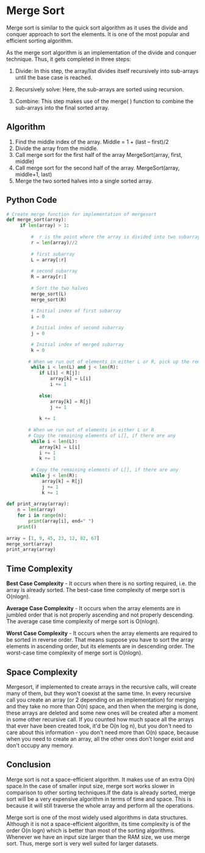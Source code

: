 # Merge Sort
Merge sort is similar to the quick sort algorithm as it uses the divide and conquer approach to sort the elements. It is one of the most popular and efficient sorting algorithm.

As the merge sort algorithm is an implementation of the divide and conquer technique. Thus, it gets completed in three steps:

1. Divide: In this step, the array/list divides itself recursively into sub-arrays until the base case is reached.

2. Recursively solve: Here, the sub-arrays are sorted using recursion.

3. Combine: This step makes use of the merge( ) function to combine the sub-arrays into the final sorted array.

## Algorithm

1. Find the middle index of the array.
        Middle = 1 + (last – first)/2
2. Divide the array from the middle.
3. Call merge sort for the first half of the array
        MergeSort(array, first, middle)
4. Call merge sort for the second half of the array.
        MergeSort(array, middle+1, last)
5. Merge the two sorted halves into a single sorted array.

## Python Code
```python
# Create merge function for implementation of mergesort
def merge_sort(array):
     if len(array) > 1:
         
         #  r is the point where the array is divided into two subarrays
         r = len(array)//2
         
         # first subarray
         L = array[:r]
         
         # second subarray
         R = array[r:]
         
         # Sort the two halves
         merge_sort(L)
         merge_sort(R)
         
         # Initial index of first subarray
         i = 0

         # Initial index of second subarray
         j = 0

         # Initial index of merged subarray
         k = 0
         
        # When we run out of elements in either L or R, pick up the remaining elements and put in A[p..r] 
         while i < len(L) and j < len(R):
            if L[i] < R[j]:
                array[k] = L[i]
                i += 1
                
            else:
                array[k] = R[j]
                j += 1
                
            k += 1
            
        # When we run out of elements in either L or R
        # Copy the remaining elements of L[], if there are any
         while i < len(L):
            array[k] = L[i]
            i += 1
            k += 1
            
         # Copy the remaining elements of L[], if there are any
         while j < len(R):
             array[k] = R[j]
             j += 1
             k += 1
             
def print_array(array):
    n = len(array)
    for i in range(n): 
        print(array[i], end=" ") 
    print() 
     
array = [1, 9, 45, 23, 12, 82, 67]
merge_sort(array)
print_array(array)
```

## Time Complexity
**Best Case Complexity** - It occurs when there is no sorting required, i.e. the array is already sorted. The best-case time complexity of merge sort is O(nlogn).

**Average Case Complexity** - It occurs when the array elements are in jumbled order that is not properly ascending and not properly descending. The average case time complexity of merge sort is O(nlogn).

**Worst Case Complexity** - It occurs when the array elements are required to be sorted in reverse order. That means suppose you have to sort the array elements in ascending order, but its elements are in descending order. The worst-case time complexity of merge sort is O(nlogn).

## Space Complexity
Mergesort, if implemented to create arrays in the recursive calls, will create many of them, but they won't coexist at the same time. In every recursive call you create an array (or 2 depending on an implementation) for merging and they take no more than O(n) space, and then when the merging is done, these arrays are deleted and some new ones will be created after a moment in some other recursive call. If you counted how much space all the arrays that ever have been created took, it'd be O(n log n), but you don't need to care about this information - you don't need more than O(n) space, because when you need to create an array, all the other ones don't longer exist and don't occupy any memory.

## Conclusion
Merge sort is not a space-efficient algorithm. It makes use of an extra O(n) space.In the case of smaller input size, merge sort works slower in comparison to other sorting techniques.If the data is already sorted, merge sort will be a very expensive algorithm in terms of time and space. This is because it will still traverse the whole array and perform all the operations.

Merge sort is one of the most widely used algorithms in data structures. Although it is not a space-efficient algorithm, its time complexity is of the order O(n logn) which is better than most of the sorting algorithms. Whenever we have an input size larger than the RAM size, we use merge sort. Thus, merge sort is very well suited for larger datasets.
